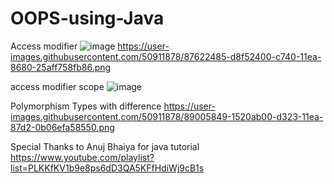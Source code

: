 # OOPS-using-Java

Access modifier
![image](https://user-images.githubusercontent.com/50911878/89090987-063e0500-d3c4-11ea-81d7-764de76566d7.png)
https://user-images.githubusercontent.com/50911878/87622485-d8f52400-c740-11ea-8680-25aff758fb86.png

access modifier scope
![image](https://user-images.githubusercontent.com/50911878/87623139-566d6400-c742-11ea-8dc4-f50533116c01.png)

Polymorphism Types with difference
https://user-images.githubusercontent.com/50911878/89005849-1520ab00-d323-11ea-87d2-0b06efa58550.png



Special Thanks to Anuj Bhaiya for java tutorial
https://www.youtube.com/playlist?list=PLKKfKV1b9e8ps6dD3QA5KFfHdiWj9cB1s
